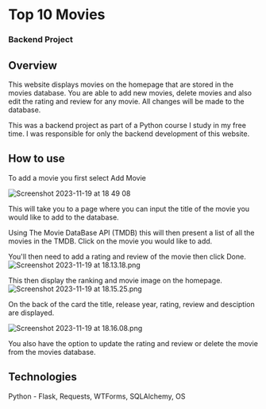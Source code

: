 # Top 10 Movies
### Backend Project

## Overview

This website displays movies on the homepage that are stored in the movies database.
You are able to add new movies, delete movies and also edit the rating and review for any movie. All changes will be made to the database.

This was a backend project as part of a Python course I study in my free time.
I was responsible for only the backend development of this website.

## How to use

To add a movie you first select Add Movie

![Screenshot 2023-11-19 at 18 49 08](https://github.com/GeorgeJB3/day-64-top-movies/assets/136596668/4af35300-913c-4637-a741-6864e3440e90)

This will take you to a page where you can input the title 
of the movie you would like to add to the database.

Using The Movie DataBase API (TMDB) this will then present a list of all the movies in the TMDB.
Click on the movie you would like to add. 

You'll then need to add a rating and review of the movie then click Done.
![Screenshot 2023-11-19 at 18.13.18.png](..%2F..%2F..%2F..%2Fvar%2Ffolders%2Fk7%2F_nbfv3m906j0r7p1wbss1fk80000gn%2FT%2FTemporaryItems%2FNSIRD_screencaptureui_iLLxEe%2FScreenshot%202023-11-19%20at%2018.13.18.png)

This then display the ranking and movie image on the homepage.
![Screenshot 2023-11-19 at 18.15.25.png](..%2F..%2F..%2F..%2Fvar%2Ffolders%2Fk7%2F_nbfv3m906j0r7p1wbss1fk80000gn%2FT%2FTemporaryItems%2FNSIRD_screencaptureui_VhKLzQ%2FScreenshot%202023-11-19%20at%2018.15.25.png)

On the back of the card the title, release year, rating, review and desciption 
are displayed.

![Screenshot 2023-11-19 at 18.16.08.png](..%2F..%2F..%2F..%2Fvar%2Ffolders%2Fk7%2F_nbfv3m906j0r7p1wbss1fk80000gn%2FT%2FTemporaryItems%2FNSIRD_screencaptureui_WItzFa%2FScreenshot%202023-11-19%20at%2018.16.08.png)

You also have the option to update the rating and review or delete the movie from the movies database.

## Technologies

Python - Flask, Requests, WTForms, SQLAlchemy, OS


